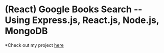 # (React) Google Books Search -- Using Express.js, React.js, Node.js, MongoDB

*Check out my project [here]()
